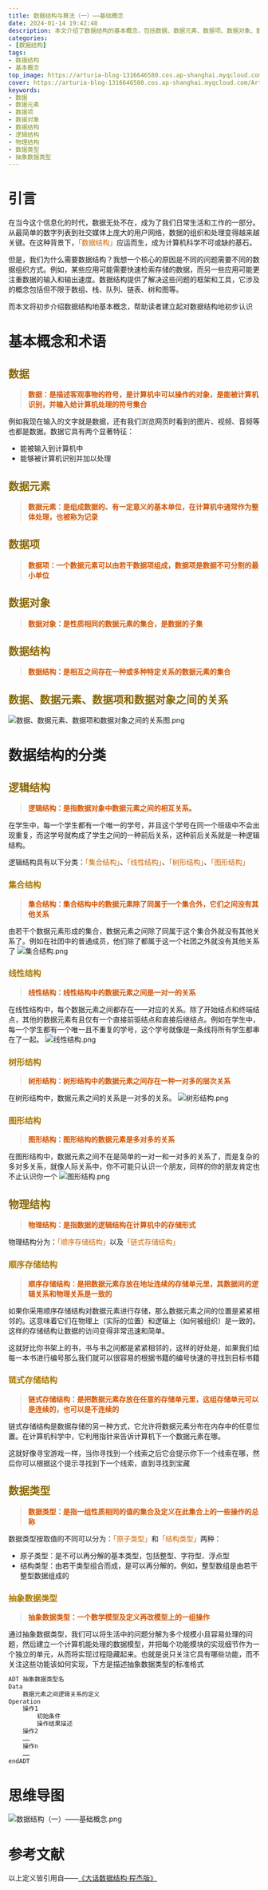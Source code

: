 ```yaml
---
title: 数据结构与算法（一）——基础概念
date: 2024-01-14 19:42:48
description: 本文介绍了数据结构的基本概念，包括数据、数据元素、数据项、数据对象、数据结构、逻辑结构、物理结构、数据类型和抽象数据类型。
categories: 
- [数据结构]
tags: 
- 数据结构
- 基本概念
top_image: https://arturia-blog-1316646580.cos.ap-shanghai.myqcloud.com/ArturiaBlogPicGo/202401161112130.png
cover: https://arturia-blog-1316646580.cos.ap-shanghai.myqcloud.com/ArturiaBlogPicGo/202401161112130.png
keywords: 
- 数据
- 数据元素
- 数据项
- 数据对象
- 数据结构
- 逻辑结构
- 物理结构
- 数据类型
- 抽象数据类型
---
```


# 引言
在当今这个信息化的时代，数据无处不在，成为了我们日常生活和工作的一部分。从最简单的数字列表到社交媒体上庞大的用户网络，数据的组织和处理变得越来越关键。在这种背景下，<font color = "CC6600">「数据结构」</font>应运而生，成为计算机科学不可或缺的基石。

但是，我们为什么需要数据结构？我想一个核心的原因是不同的问题需要不同的数据组织方式。例如，某些应用可能需要快速检索存储的数据，而另一些应用可能更注重数据的输入和输出速度。数据结构提供了解决这些问题的框架和工具，它涉及的概念包括但不限于数组、栈、队列、链表、树和图等。

而本文将初步介绍数据结构地基本概念，帮助读者建立起对数据结构地初步认识
# 基本概念和术语
## <font color = "886600">数据</font>
> <strong><font color = "#D35400">数据：是描述客观事物的符号，是计算机中可以操作的对象，是能被计算机识别，并输入给计算机处理的符号集合</font></strong>

例如我现在输入的文字就是数据，还有我们浏览网页时看到的图片、视频、音频等也都是数据。数据它具有两个显著特征：
- 能被输入到计算机中
- 能够被计算机识别并加以处理

## <font color = "886600">数据元素</font>
> <strong><font color = "#D35400">数据元素：是组成数据的、有一定意义的基本单位，在计算机中通常作为整体处理，也被称为记录</font></strong>

## <font color = "886600">数据项</font>
> <strong><font color = "#D35400">数据项：一个数据元素可以由若干数据项组成，数据项是数据不可分割的最小单位</font></strong>

## <font color = "886600">数据对象</font>
> <strong><font color = "#D35400">数据对象：是性质相同的数据元素的集合，是数据的子集</font></strong>

## <font color = "886600">数据结构</font>
> <strong><font color = "#D35400">数据结构：是相互之间存在一种或多种特定关系的数据元素的集合</font></strong>

## <font color = "886600">数据、数据元素、数据项和数据对象之间的关系</font>
![数据、数据元素、数据项和数据对象之间的关系图.png](https://arturia-blog-1316646580.cos.ap-shanghai.myqcloud.com/ArturiaBlogPicGo/202401161022651.png)
# 数据结构的分类

## <font color = "886600">逻辑结构</font>
> <strong><font color = "#D35400">逻辑结构：是指数据对象中数据元素之间的相互关系。</font></strong>

在学生中，每一个学生都有一个唯一的学号，并且这个学号在同一个班级中不会出现重复，而这学号就构成了学生之间的一种前后关系，这种前后关系就是一种逻辑结构。

逻辑结构具有以下分类：<font color = "CC6600">「集合结构」</font>、<font color = "CC6600">「线性结构」</font>、<font color = "CC6600">「树形结构」</font>、<font color = "CC6600">「图形结构」</font>
### <font color = "AA7700">集合结构</font>
> <strong><font color = "#D35400">集合结构：集合结构中的数据元素除了同属于一个集合外，它们之间没有其他关系</font></strong>

由若干个数据元素形成的集合，数据元素之间除了同属于这个集合外就没有其他关系了。例如在社团中的普通成员，他们除了都属于这一个社团之外就没有其他关系了
![集合结构.png](https://arturia-blog-1316646580.cos.ap-shanghai.myqcloud.com/ArturiaBlogPicGo/202401151022669.png)
### <font color = "AA7700">线性结构</font>
> <strong><font color = "#D35400">线性结构：线性结构中的数据元素之间是一对一的关系</font></strong>

在线性结构中，每个数据元素之间都存在一一对应的关系。除了开始结点和终端结点，其他的数据元素有且仅有一个直接前驱结点和直接后继结点。例如在学生中，每一个学生都有一个唯一且不重复的学号，这个学号就像是一条线将所有学生都串在了一起。
![线性结构.png](https://arturia-blog-1316646580.cos.ap-shanghai.myqcloud.com/ArturiaBlogPicGo/202401151025707.png)
### <font color = "AA7700">树形结构</font>
> <strong><font color = "#D35400">树形结构：树形结构中的数据元素之间存在一种一对多的层次关系</font></strong>

在树形结构中，数据元素之间的关系是一对多的关系。
![树形结构.png](https://arturia-blog-1316646580.cos.ap-shanghai.myqcloud.com/ArturiaBlogPicGo/202401151028709.png)
### <font color = "AA7700">图形结构</font>
> <strong><font color = "#D35400">图形结构：图形结构的数据元素是多对多的关系</font></strong>

在图形结构中，数据元素之间不在是简单的一对一和一对多的关系了，而是复杂的多对多关系，就像人际关系中，你不可能只认识一个朋友，同样的你的朋友肯定也不止认识你一个
![图形结构.png](https://arturia-blog-1316646580.cos.ap-shanghai.myqcloud.com/ArturiaBlogPicGo/202401151031213.png)

## <font color = "886600">物理结构</font>
> <strong><font color = "#D35400">物理结构：是指数据的逻辑结构在计算机中的存储形式</font></strong>

物理结构分为：<font color = "CC6600">「顺序存储结构」</font>以及<font color = "CC6600">「链式存储结构」</font>
### <font color = "AA7700">顺序存储结构</font>
> <strong><font color = "#D35400">顺序存储结构：是把数据元素存放在地址连续的存储单元里，其数据间的逻辑关系和物理关系是一致的</font></strong>

如果你采用顺序存储结构对数据元素进行存储，那么数据元素之间的位置是紧紧相邻的。这意味着它们在物理上（实际的位置）和逻辑上（如何被组织）是一致的。这样的存储结构让数据的访问变得非常迅速和简单。

这就好比你书架上的书，书与书之间都是紧紧相邻的，这样的好处是，如果我们给每一本书进行编号那么我们就可以很容易的根据书籍的编号快速的寻找到目标书籍

### <font color = "AA7700">链式存储结构</font>
> <strong><font color = "#D35400">链式存储结构：是把数据元素存放在任意的存储单元里，这组存储单元可以是连续的，也可以是不连续的</font></strong>

链式存储结构是数据存储的另一种方式，它允许将数据元素分布在内存中的任意位置。在计算机科学中，它利用指针来告诉计算机下一个数据元素在哪。

这就好像寻宝游戏一样，当你寻找到一个线索之后它会提示你下一个线索在哪，然后你可以根据这个提示寻找到下一个线索，直到寻找到宝藏

## <font color = "886600">数据类型</font>
> <strong><font color = "#D35400">数据类型：是指一组性质相同的值的集合及定义在此集合上的一些操作的总称</font></strong>

数据类型按取值的不同可以分为：<font color = "CC6600">「原子类型」</font>和<font color = "CC6600">「结构类型」</font>两种：
- 原子类型：是不可以再分解的基本类型，包括整型、字符型、浮点型
- 结构类型：由若干类型组合而成，是可以再分解的。例如，整型数组是由若干整型数据组成的

### <font color = "AA7700">抽象数据类型</font>
> <strong><font color = "#D35400">抽象数据类型：一个数学模型及定义再改模型上的一组操作</font></strong>

通过抽象数据类型，我们可以将生活中的问题分解为多个规模小且容易处理的问题，然后建立一个计算机能处理的数据模型，并把每个功能模块的实现细节作为一个独立的单元，从而将实现过程隐藏起来。也就是说只关注它具有哪些功能，而不关注这些功能该如何实现，下方是描述抽象数据类型的标准格式
```C#
ADT 抽象数据类型名
Data
	数据元素之间逻辑关系的定义
Operation
	操作1
		初始条件
		操作结果描述
	操作2
	……
	操作n
	……
endADT
```

# 思维导图
![数据结构（一）——基础概念.png](https://arturia-blog-1316646580.cos.ap-shanghai.myqcloud.com/ArturiaBlogPicGo/202401161057181.png)
# 参考文献
以上定义皆引用自——<a href = "https://baike.baidu.com/item/%E5%A4%A7%E8%AF%9D%E6%95%B0%E6%8D%AE%E7%BB%93%E6%9E%84/5369337">《大话数据结构·程杰版》</a>

